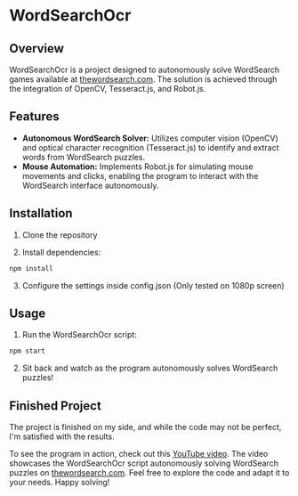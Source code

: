 # WordSearchOcr

## Overview

WordSearchOcr is a project designed to autonomously solve WordSearch games available at [thewordsearch.com](https://thewordsearch.com/). The solution is achieved through the integration of OpenCV, Tesseract.js, and Robot.js.

## Features

- **Autonomous WordSearch Solver:** Utilizes computer vision (OpenCV) and optical character recognition (Tesseract.js) to identify and extract words from WordSearch puzzles.
- **Mouse Automation:** Implements Robot.js for simulating mouse movements and clicks, enabling the program to interact with the WordSearch interface autonomously.

## Installation

1. Clone the repository

2. Install dependencies:
```bash
npm install
```
3. Configure the settings inside config.json (Only tested on 1080p screen)

## Usage

1. Run the WordSearchOcr script:

```bash
npm start
```
2. Sit back and watch as the program autonomously solves WordSearch puzzles!

## Finished Project

The project is finished on my side, and while the code may not be perfect, I'm satisfied with the results.

To see the program in action, check out this [YouTube video](https://www.youtube.com/watch?v=KIiOrXnvHj8). The video showcases the WordSearchOcr script autonomously solving WordSearch puzzles on [thewordsearch.com](https://thewordsearch.com/). Feel free to explore the code and adapt it to your needs. Happy solving!
